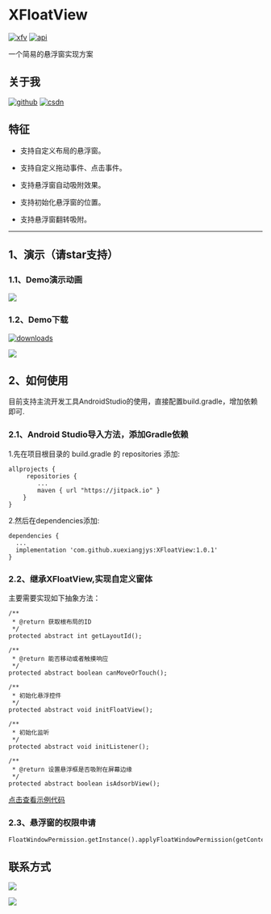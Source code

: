 # XFloatView
[![xfv][xfvsvg]][xfv]  [![api][apisvg]][api]

一个简易的悬浮窗实现方案

## 关于我

[![github](https://img.shields.io/badge/GitHub-xuexiangjys-blue.svg)](https://github.com/xuexiangjys)   [![csdn](https://img.shields.io/badge/CSDN-xuexiangjys-green.svg)](http://blog.csdn.net/xuexiangjys)

## 特征

* 支持自定义布局的悬浮窗。

* 支持自定义拖动事件、点击事件。

* 支持悬浮窗自动吸附效果。

* 支持初始化悬浮窗的位置。

* 支持悬浮窗翻转吸附。

--------

## 1、演示（请star支持）

### 1.1、Demo演示动画

![][demo-gif]

### 1.2、Demo下载

[![downloads][download-svg]][download-url]

![][download-img]

## 2、如何使用

目前支持主流开发工具AndroidStudio的使用，直接配置build.gradle，增加依赖即可.

### 2.1、Android Studio导入方法，添加Gradle依赖

1.先在项目根目录的 build.gradle 的 repositories 添加:

```
allprojects {
     repositories {
        ...
        maven { url "https://jitpack.io" }
    }
}
```

2.然后在dependencies添加:

```
dependencies {
  ...
  implementation 'com.github.xuexiangjys:XFloatView:1.0.1'
}
```

### 2.2、继承XFloatView,实现自定义窗体

主要需要实现如下抽象方法：

```
/**
 * @return 获取根布局的ID
 */
protected abstract int getLayoutId();

/**
 * @return 能否移动或者触摸响应
 */
protected abstract boolean canMoveOrTouch();

/**
 * 初始化悬浮控件
 */
protected abstract void initFloatView();

/**
 * 初始化监听
 */
protected abstract void initListener();

/**
 * @return 设置悬浮框是否吸附在屏幕边缘
 */
protected abstract boolean isAdsorbView();
```

[点击查看示例代码](https://github.com/xuexiangjys/XFloatView/tree/master/app/src/main/java/com/xuexiang/xfloatviewdemo/widget)

### 2.3、悬浮窗的权限申请

```
FloatWindowPermission.getInstance().applyFloatWindowPermission(getContext());
```

## 联系方式

[![](https://img.shields.io/badge/点击一键加入QQ交流群-602082750-blue.svg)](http://shang.qq.com/wpa/qunwpa?idkey=9922861ef85c19f1575aecea0e8680f60d9386080a97ed310c971ae074998887)

![](https://github.com/xuexiangjys/XPage/blob/master/img/qq_group.jpg)


[xfvsvg]: https://img.shields.io/badge/XFloatView-v1.0.1-brightgreen.svg
[xfv]: https://github.com/xuexiangjys/XFloatView
[apisvg]: https://img.shields.io/badge/API-14+-brightgreen.svg
[api]: https://android-arsenal.com/api?level=14


[demo-gif]: https://github.com/xuexiangjys/XFloatView/blob/master/img/demo.gif
[download-svg]: https://img.shields.io/badge/downloads-1.5M-blue.svg
[download-url]: https://github.com/xuexiangjys/XFloatView/blob/master/apk/xfloatview_demo_1.0.apk?raw=true
[download-img]: https://github.com/xuexiangjys/XFloatView/blob/master/img/download.png